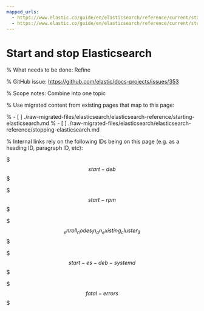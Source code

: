 ```yaml
---
mapped_urls:
  - https://www.elastic.co/guide/en/elasticsearch/reference/current/starting-elasticsearch.html
  - https://www.elastic.co/guide/en/elasticsearch/reference/current/stopping-elasticsearch.html
---
```


# Start and stop Elasticsearch

% What needs to be done: Refine

% GitHub issue: https://github.com/elastic/docs-projects/issues/353

% Scope notes: Combine into one topic

% Use migrated content from existing pages that map to this page:

% - [ ] ./raw-migrated-files/elasticsearch/elasticsearch-reference/starting-elasticsearch.md
% - [ ] ./raw-migrated-files/elasticsearch/elasticsearch-reference/stopping-elasticsearch.md

% Internal links rely on the following IDs being on this page (e.g. as a heading ID, paragraph ID, etc):

$$$start-deb$$$

$$$start-rpm$$$

$$$_enroll_nodes_in_an_existing_cluster_3$$$

$$$start-es-deb-systemd$$$

$$$fatal-errors$$$